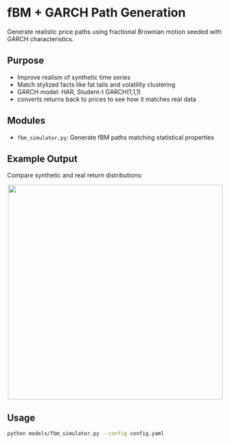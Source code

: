 # fBM + GARCH Path Generation

Generate realistic price paths using fractional Brownian motion seeded with GARCH characteristics.

## Purpose
- Improve realism of synthetic time series
- Match stylized facts like fat tails and volatility clustering
- GARCH model: HAR, Student-t GARCH(1,1,1)
- converts returns back to prices to see how it matches real data

## Modules
- `fbm_simulator.py`: Generate fBM paths matching statistical properties

## Example Output
Compare synthetic and real return distributions:
<p align="center">
  <img src="simulations/dist_comparison.png" width="500">
</p>

## Usage
```bash
python models/fbm_simulator.py --config config.yaml
